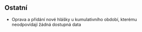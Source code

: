 ﻿---
categories: [kiwi]
layout: kiwi
---

## Ostatní
<ul>
<li>Oprava a přidání nové hlášky u kumulativního období, kterému neodpovídají žádná dostupná data</li>
</ul>

